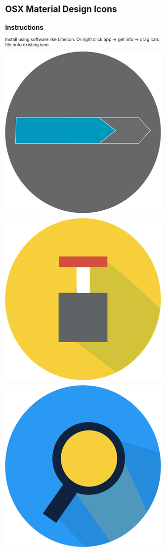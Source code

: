 # OSX Material Design Icons

## Instructions
Install using software like Liteicon. Or right click app -> get info -> drag icns file onto existing icon.

![](terminal.png)

![](transmission.png)

![](preview.png)
